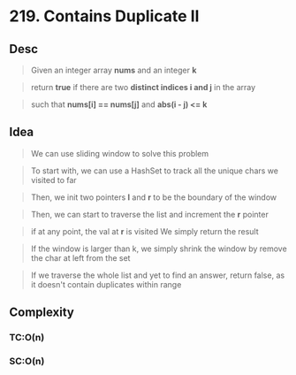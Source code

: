 # 219. Contains Duplicate II

## Desc

> Given an integer array **nums** and an integer **k**

> return **true** if there are two **distinct indices i and j** in the array

> such that **nums[i] == nums[j]** and **abs(i - j) <= k**

## Idea

> We can use sliding window to solve this problem

> To start with, we can use a HashSet to track all the unique chars we visited to far

> Then, we init two pointers **l** and **r** to be the boundary of the window

> Then, we can start to traverse the list and increment the **r** pointer

> if at any point, the val at **r** is visited We simply return the result

> If the window is larger than k, we simply shrink the window by remove the char at left from the set

> If we traverse the whole list and yet to find an answer, return false, as it doesn't contain duplicates within range

## Complexity

### TC:O(n)

### SC:O(n)
